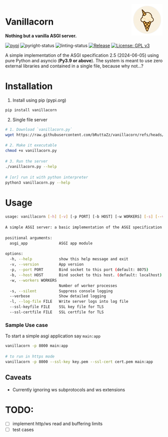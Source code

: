 <img src="https://raw.githubusercontent.com/bRuttaZz/vanillacorn/main/misc/logo.png" align="right" width="100px">

# Vanillacorn

**Nothing but a vanilla ASGI server.**

[![pypi](https://img.shields.io/pypi/v/vanillacorn.svg)](https://pypi.org/project/vanillacorn/)
![pyright-status](https://github.com/bruttazz/vanillacorn/actions/workflows/pyright.yml/badge.svg)
![linting-status](https://github.com/bruttazz/vanillacorn/actions/workflows/linting.yml/badge.svg)
[![Release](https://img.shields.io/github/release/bruttazz/vanillacorn.svg?style=flat-square)](https://github.com/bruttazz/vanillacorn/releases/latest)
[![License: GPL v3](https://img.shields.io/badge/License-GPLv3-blue.svg)](https://github.com/bruttazz/vanillacorn/blob/main/LICENSE.txt)


A simple implementation of the ASGI specification 2.5 (2024-06-05) using pure Python and asyncio (**Py3.9 or above**).
The system is meant to use zero external libraries and contained in a single file, because why not...?

# Installation
1. Install using pip (pypi.org)
```sh
pip install vanillacorn
```

2. Single file server
```sh
# 1. Download `vanillacorn.py`
wget https://raw.githubusercontent.com/bRuttaZz/vanillacorn/refs/heads/main/vanillacorn.py

# 2. Make it executable
chmod +x vanillacorn.py

# 3. Run the server
./vanillacorn.py --help

# [or] run it with python interpreter
python3 vanillacorn.py --help
```

# Usage

```sh
usage: vanillacorn [-h] [-v] [-p PORT] [-b HOST] [-w WORKERS] [-s] [--verbose] [-l FILE] [--ssl-keyfile FILE] [--ssl-certfile FILE] [asgi_app]

A simple ASGI server: a basic implementation of the ASGI specification using pure Python and asyncio.

positional arguments:
  asgi_app              ASGI app module

options:
  -h, --help            show this help message and exit
  -v, --version         App version
  -p, --port PORT       Bind socket to this port (default: 8075)
  -b, --host HOST       Bind socket to this host. (default: localhost)
  -w, --workers WORKERS
                        Number of worker processes
  -s, --silent          Suppress console logging
  --verbose             Show detailed logging
  -l, --log-file FILE   Write server logs into log file
  --ssl-keyfile FILE    SSL key file for TLS
  --ssl-certfile FILE   SSL certfile for TLS

```

### Sample Use case
To start a simple asgi application say `main:app`
```sh
vanillacorn -p 8000 main:app

# to run in https mode
vanillacorn -p 8000 --ssl-key key.pem --ssl-cert cert.pem main:app

```

## Caveats
- Currently ignoring ws subprotocols and ws extensions


# TODO:
- [ ] implement http/ws read and buffering limits
- [ ] test cases
